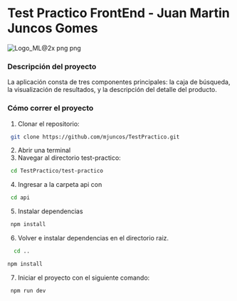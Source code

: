 # Test Practico FrontEnd - Juan Martin Juncos Gomes
![Logo_ML@2x png png](https://github.com/mjuncos/TestPracticoFrontEnd/assets/92886959/e46ac1fc-4409-416a-a778-e9fc99a8ceb9)
### Descripción del proyecto
La aplicación consta de tres componentes principales: la caja de búsqueda, la visualización de resultados, y la
descripción del detalle del producto.

### Cómo correr el proyecto
1. Clonar el repositorio:
 ```bash
  git clone https://github.com/mjuncos/TestPractico.git
```
2. Abrir una terminal
3. Navegar al directorio test-practico:
  ```bash
   cd TestPractico/test-practico
```
4. Ingresar a la carpeta api con 
  ```bash
   cd api
```
5. Instalar dependencias
  ```bash
   npm install
```
6. Volver e instalar dependencias en el directorio raiz.
 ```bash
   cd ..
```
  ```bash
  npm install
```
7. Iniciar el proyecto con el siguiente comando:
  ```bash
   npm run dev
```
